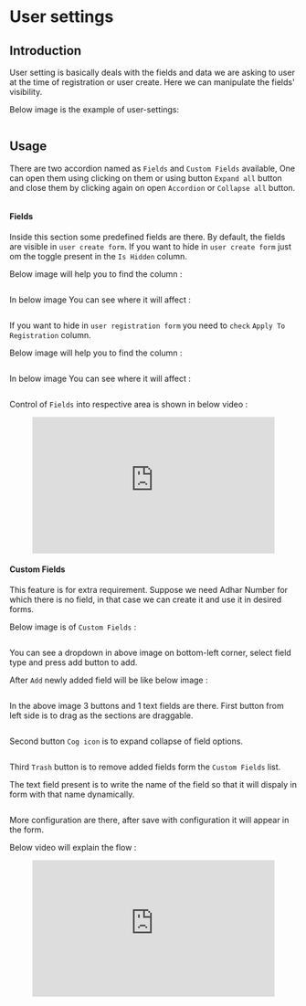 # User settings

[comment]: <> ([[toc]])

## Introduction
User setting is basically deals with the fields and data we are asking to user at the time of registration or user create. Here we can manipulate the fields' visibility.

Below image is the example of user-settings:

<img :src="$withBase('/images/user-settings-1.png')">

## Usage

There are two accordion named as `Fields` and `Custom Fields` available, 
One can open them using clicking on them or using button `Expand all` button and close them by clicking again on open `Accordion` or `Collapse all` button. 

<img :src="$withBase('/images/user-settings-2.png')">

#### Fields

Inside this section some predefined fields are there. By default, the fields are visible in `user create form`.
If you want to hide in `user create form` just om the toggle present in the `Is Hidden` column.

Below image will help you to find the column :

<img :src="$withBase('/images/user-settings-3.png')">

In below image You can see where it will affect  :

<img :src="$withBase('/images/user-settings-4.png')">

If you want to hide in `user registration form` you need to `check` `Apply To Registration`
column.

Below image will help you to find the column :

<img :src="$withBase('/images/user-settings-5.png')">

In below image You can see where it will affect  :

<img :src="$withBase('/images/user-settings-6.png')">

Control of `Fields` into respective area is shown in below video :

<figure>
  <iframe src="https://img-v4.getdemo.dev/screenshot/chrome_7SPozdalzj.mp4" frameborder="0" allowfullscreen="true" style="width: 100%; aspect-ratio: 16/9;"> </iframe>
</figure>

#### Custom Fields

This feature is for extra requirement. Suppose we need Adhar Number for which there is no field, in that case we can create it and use it in desired forms.

Below image is of `Custom Fields` :

<img :src="$withBase('/images/user-settings-7.png')">

You can see a dropdown in above image on bottom-left corner, select field type and press add button to add.

After `Add` newly added field will be like below image :

<img :src="$withBase('/images/user-settings-8.png')">

In the above image 3 buttons and 1 text fields are there.
First button from left side is to drag as the sections are draggable.

<img :src="$withBase('/images/user-settings-9.png')">

Second button `Cog icon` is to expand collapse of field options.

<img :src="$withBase('/images/user-settings-10.png')">

Third `Trash` button is to remove added fields form the `Custom Fields` list.

The text field present is to write the name of the field so that it will dispaly in form with that name dynamically.

<img :src="$withBase('/images/user-settings-11.png')">

More configuration are there, after save with configuration it will appear in the form. 

Below video will explain the flow :

<figure>
  <iframe src="https://img-v4.getdemo.dev/screenshot/chrome_NJVUbFZDuA.mp4" frameborder="0" allowfullscreen="true" style="width: 100%; aspect-ratio: 16/9;"> </iframe>
</figure>

